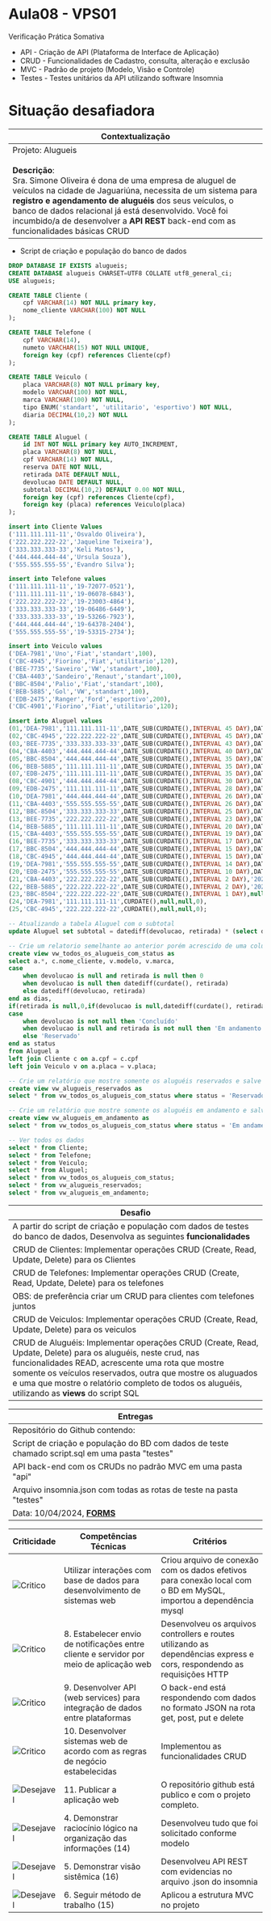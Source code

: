 # Aula08 - VPS01
Verificação Prática Somativa

- API - Criação de API (Plataforma de Interface de Aplicação)
- CRUD - Funcionalidades de Cadastro, consulta, alteração e exclusão
- MVC - Padrão de projeto (Modelo, Visão e Controle)
- Testes - Testes unitários da API utilizando software Insomnia

# Situação desafiadora
|Contextualização|
|-|
|Projeto: Alugueis<br><br>**Descrição**:<br>Sra. Simone Oliveira é dona de uma empresa de aluguel de veículos na cidade de Jaguariúna, necessita de um sistema para **registro e agendamento de aluguéis** dos seus veículos, o banco de dados relacional já está desenvolvido. Você foi incumbido/a de desenvolver a **API REST** back-end com as funcionalidades básicas CRUD|

- Script de criação e população do banco de dados
```sql
DROP DATABASE IF EXISTS alugueis;
CREATE DATABASE alugueis CHARSET=UTF8 COLLATE utf8_general_ci;
USE alugueis;

CREATE TABLE Cliente (
    cpf VARCHAR(14) NOT NULL primary key,
    nome_cliente VARCHAR(100) NOT NULL
);

CREATE TABLE Telefone (
    cpf VARCHAR(14),
    numeto VARCHAR(15) NOT NULL UNIQUE,
    foreign key (cpf) references Cliente(cpf)
);

CREATE TABLE Veiculo (
    placa VARCHAR(8) NOT NULL primary key,
    modelo VARCHAR(100) NOT NULL,
    marca VARCHAR(100) NOT NULL,
    tipo ENUM('standart', 'utilitario', 'esportivo') NOT NULL,
    diaria DECIMAL(10,2) NOT NULL
);

CREATE TABLE Aluguel (
    id INT NOT NULL primary key AUTO_INCREMENT,
    placa VARCHAR(8) NOT NULL,
    cpf VARCHAR(14) NOT NULL,
    reserva DATE NOT NULL,
    retirada DATE DEFAULT NULL,
    devolucao DATE DEFAULT NULL,
    subtotal DECIMAL(10,2) DEFAULT 0.00 NOT NULL,
    foreign key (cpf) references Cliente(cpf),
    foreign key (placa) references Veiculo(placa)
);

insert into Cliente Values
('111.111.111-11','Osvaldo Oliveira'),
('222.222.222-22','Jaqueline Teixeira'),
('333.333.333-33','Keli Matos'),
('444.444.444-44','Ursula Souza'),
('555.555.555-55','Evandro Silva');

insert into Telefone values
('111.111.111-11','19-72077-0521'),
('111.111.111-11','19-06078-6843'),
('222.222.222-22','19-23003-4864'),
('333.333.333-33','19-06486-6449'),
('333.333.333-33','19-53266-7923'),
('444.444.444-44','19-64378-2404'),
('555.555.555-55','19-53315-2734');

insert into Veiculo values
('DEA-7981','Uno','Fiat','standart',100),
('CBC-4945','Fiorino','Fiat','utilitario',120),
('BEE-7735','Saveiro','VW','standart',100),
('CBA-4403','Sandeiro','Renaut','standart',100),
('BBC-8504','Palio','Fiat','standart',100),
('BEB-5885','Gol','VW','standart',100),
('EDB-2475','Ranger','Ford','esportivo',200),
('CBC-4901','Fiorino','Fiat','utilitario',120);

insert into Aluguel values 
(01,'DEA-7981','111.111.111-11',DATE_SUB(CURDATE(),INTERVAL 45 DAY),DATE_SUB(CURDATE(),INTERVAL 45 DAY),DATE_SUB(CURDATE(),INTERVAL 40 DAY),0), 
(02,'CBC-4945','222.222.222-22',DATE_SUB(CURDATE(),INTERVAL 45 DAY),DATE_SUB(CURDATE(),INTERVAL 44 DAY),DATE_SUB(CURDATE(),INTERVAL 34 DAY),0), 
(03,'BEE-7735','333.333.333-33',DATE_SUB(CURDATE(),INTERVAL 43 DAY),DATE_SUB(CURDATE(),INTERVAL 42 DAY),DATE_SUB(CURDATE(),INTERVAL 32 DAY),0), 
(04,'CBA-4403','444.444.444-44',DATE_SUB(CURDATE(),INTERVAL 40 DAY),DATE_SUB(CURDATE(),INTERVAL 39 DAY),DATE_SUB(CURDATE(),INTERVAL 29 DAY),0), 
(05,'BBC-8504','444.444.444-44',DATE_SUB(CURDATE(),INTERVAL 35 DAY),DATE_SUB(CURDATE(),INTERVAL 35 DAY),DATE_SUB(CURDATE(),INTERVAL 25 DAY),0), 
(06,'BEB-5885','111.111.111-11',DATE_SUB(CURDATE(),INTERVAL 35 DAY),DATE_SUB(CURDATE(),INTERVAL 35 DAY),DATE_SUB(CURDATE(),INTERVAL 20 DAY),0), 
(07,'EDB-2475','111.111.111-11',DATE_SUB(CURDATE(),INTERVAL 35 DAY),DATE_SUB(CURDATE(),INTERVAL 35 DAY),DATE_SUB(CURDATE(),INTERVAL 30 DAY),0), 
(08,'CBC-4901','444.444.444-44',DATE_SUB(CURDATE(),INTERVAL 30 DAY),DATE_SUB(CURDATE(),INTERVAL 30 DAY),DATE_SUB(CURDATE(),INTERVAL 20 DAY),0), 
(09,'EDB-2475','111.111.111-11',DATE_SUB(CURDATE(),INTERVAL 28 DAY),DATE_SUB(CURDATE(),INTERVAL 27 DAY),DATE_SUB(CURDATE(),INTERVAL 15 DAY),0), 
(10,'DEA-7981','444.444.444-44',DATE_SUB(CURDATE(),INTERVAL 26 DAY),DATE_SUB(CURDATE(),INTERVAL 26 DAY),DATE_SUB(CURDATE(),INTERVAL 10 DAY),0), 
(11,'CBA-4403','555.555.555-55',DATE_SUB(CURDATE(),INTERVAL 26 DAY),DATE_SUB(CURDATE(),INTERVAL 26 DAY),DATE_SUB(CURDATE(),INTERVAL 13 DAY),0), 
(12,'BBC-8504','333.333.333-33',DATE_SUB(CURDATE(),INTERVAL 25 DAY),DATE_SUB(CURDATE(),INTERVAL 24 DAY),DATE_SUB(CURDATE(),INTERVAL 20 DAY),0), 
(13,'BEE-7735','222.222.222-22',DATE_SUB(CURDATE(),INTERVAL 23 DAY),DATE_SUB(CURDATE(),INTERVAL 22 DAY),DATE_SUB(CURDATE(),INTERVAL 11 DAY),0), 
(14,'BEB-5885','111.111.111-11',DATE_SUB(CURDATE(),INTERVAL 20 DAY),DATE_SUB(CURDATE(),INTERVAL 20 DAY),DATE_SUB(CURDATE(),INTERVAL 5 DAY),0), 
(15,'CBA-4403','555.555.555-55',DATE_SUB(CURDATE(),INTERVAL 19 DAY),DATE_SUB(CURDATE(),INTERVAL 19 DAY),DATE_SUB(CURDATE(),INTERVAL 3 DAY),0), 
(16,'BEE-7735','333.333.333-33',DATE_SUB(CURDATE(),INTERVAL 17 DAY),DATE_SUB(CURDATE(),INTERVAL 16 DAY),DATE_SUB(CURDATE(),INTERVAL 1 DAY),0), 
(17,'BBC-8504','444.444.444-44',DATE_SUB(CURDATE(),INTERVAL 15 DAY),DATE_SUB(CURDATE(),INTERVAL 15 DAY),DATE_SUB(CURDATE(),INTERVAL 5 DAY),0), 
(18,'CBC-4945','444.444.444-44',DATE_SUB(CURDATE(),INTERVAL 15 DAY),DATE_SUB(CURDATE(),INTERVAL 15 DAY),null,0), 
(19,'DEA-7981','555.555.555-55',DATE_SUB(CURDATE(),INTERVAL 14 DAY),DATE_SUB(CURDATE(),INTERVAL 14 DAY),null,0), 
(20,'EDB-2475','555.555.555-55',DATE_SUB(CURDATE(),INTERVAL 10 DAY),DATE_SUB(CURDATE(),INTERVAL 10 DAY),null,0), 
(21,'CBA-4403','222.222.222-22',DATE_SUB(CURDATE(),INTERVAL 2 DAY),'2024-03-28',null,0), 
(22,'BEB-5885','222.222.222-22',DATE_SUB(CURDATE(),INTERVAL 2 DAY),'2024-03-23',null,0), 
(23,'BBC-8504','222.222.222-22',DATE_SUB(CURDATE(),INTERVAL 1 DAY),null,null,0), 
(24,'DEA-7981','111.111.111-11',CURDATE(),null,null,0), 
(25,'CBC-4945','222.222.222-22',CURDATE(),null,null,0);

-- Atualizando a tabela Aluguel com o subtotal
update Aluguel set subtotal = datediff(devolucao, retirada) * (select diaria from Veiculo where placa = Aluguel.placa);

-- Crie um relatorio semelhante ao anterior porém acrescido de uma coluna status que informa se o aluguel está concluído, em andamento ou reservado e salve com o nome vw_todos_os_alugueis_com_status
create view vw_todos_os_alugueis_com_status as
select a.*, c.nome_cliente, v.modelo, v.marca, 
case
    when devolucao is null and retirada is null then 0
    when devolucao is null then datediff(curdate(), retirada)
    else datediff(devolucao, retirada) 
end as dias,
if(retirada is null,0,if(devolucao is null,datediff(curdate(), retirada),datediff(devolucao, retirada))) * (select diaria from Veiculo where placa = a.placa) as sub_calc,
case
    when devolucao is not null then 'Concluído'
    when devolucao is null and retirada is not null then 'Em andamento'
    else 'Reservado'
end as status   
from Aluguel a
left join Cliente c on a.cpf = c.cpf
left join Veiculo v on a.placa = v.placa;

-- Crie um relatório que mostre somente os aluguéis reservados e salve com o nome vw_alugueis_reservados
create view vw_alugueis_reservados as
select * from vw_todos_os_alugueis_com_status where status = 'Reservado';

-- Crie um relatório que mostre somente os aluguéis em andamento e salve com o nome vw_alugueis_em_andamento
create view vw_alugueis_em_andamento as
select * from vw_todos_os_alugueis_com_status where status = 'Em andamento';

-- Ver todos os dados
select * from Cliente;
select * from Telefone;
select * from Veiculo;
select * from Aluguel;
select * from vw_todos_os_alugueis_com_status;
select * from vw_alugueis_reservados;
select * from vw_alugueis_em_andamento;
```

|Desafio|
|-|
|A partir do script de criação e população com dados de testes do banco de dados, Desenvolva as seguintes **funcionalidades**|
|CRUD de Clientes: Implementar operações CRUD (Create, Read, Update, Delete) para os Clientes|
|CRUD de Telefones: Implementar operações CRUD (Create, Read, Update, Delete) para os telefones|
|OBS: de preferência criar um CRUD para clientes com telefones juntos|
|CRUD de Veiculos: Implementar operações CRUD (Create, Read, Update, Delete) para os veiculos|
|CRUD de Aluguéis: Implementar operações CRUD (Create, Read, Update, Delete) para os aluguéis, neste crud, nas funcionalidades READ, acrescente uma rota que mostre somente os veículos reservados, outra que mostre os aluguados e uma que mostre o relatório completo de todos os aluguéis, utilizando as **views** do script SQL|

|Entregas|
|-|
|Repositório do Github contendo:|
|Script de criação e população do BD com dados de teste chamado script.sql em uma pasta "testes"|
|API back-end com os CRUDs no padrão MVC em uma pasta "api"|
|Arquivo insomnia.json com todas as rotas de teste na pasta "testes"|
|Data: 10/04/2024, **[FORMS](https://docs.google.com/forms/d/e/1FAIpQLSewyS9veRSEDEhbXV4-4HaQCXaXM-zncOB6yJ37X0UFWvibEA/viewform?usp=sf_link)**|


|Criticidade|Competências Técnicas|Critérios|
|-|-|-|
|![Critico](https://raw.githubusercontent.com/wellifabio/senai2023/main/outros/assets/critico.png)|Utilizar interações com base de dados para desenvolvimento de sistemas web|Criou arquivo de conexão com os dados efetivos para conexão local com o BD em MySQL, importou a dependência mysql|
|![Critico](https://raw.githubusercontent.com/wellifabio/senai2023/main/outros/assets/critico.png)|8. Estabelecer envio de notificações entre cliente e servidor por meio de aplicação web|Desenvolveu os arquivos controllers e routes utilizando as dependências express e cors, respondendo as requisições HTTP|
|![Critico](https://raw.githubusercontent.com/wellifabio/senai2023/main/outros/assets/critico.png)|9. Desenvolver API (web services) para integração de dados entre plataformas|O back-end está respondendo com dados no formato JSON na rota get, post, put e delete|
|![Critico](https://raw.githubusercontent.com/wellifabio/senai2023/main/outros/assets/critico.png)|10. Desenvolver sistemas web de acordo com as regras de negócio estabelecidas|Implementou as funcionalidades CRUD|
|![Desejavel](https://raw.githubusercontent.com/wellifabio/senai2023/main/outros/assets/desejavel.png)|11. Publicar a aplicação web|O repositório github está publico e com o projeto completo.|	
|![Desejavel](https://raw.githubusercontent.com/wellifabio/senai2023/main/outros/assets/desejavel.png)|4. Demonstrar raciocínio lógico na organização das informações (14)|Desenvolveu tudo que foi solicitado conforme modelo|
|![Desejavel](https://raw.githubusercontent.com/wellifabio/senai2023/main/outros/assets/desejavel.png)|5. Demonstrar visão sistêmica (16)|Desenvolveu API REST com evidencias no arquivo .json do insomnia|
|![Desejavel](https://raw.githubusercontent.com/wellifabio/senai2023/main/outros/assets/desejavel.png)|6. Seguir método de trabalho (15)|Aplicou a estrutura MVC no projeto|
